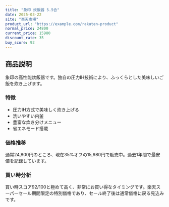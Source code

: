 ```yaml
---
title: "象印 炊飯器 5.5合"
date: 2025-03-22
site: "楽天市場"
product_url: "https://example.com/rakuten-product"
normal_price: 24800
current_price: 15980
discount_rate: 35
buy_score: 92
---
```


## 商品説明

象印の高性能炊飯器です。独自の圧力IH技術により、ふっくらとした美味しいご飯を炊き上げます。

### 特徴

- 圧力IH方式で美味しく炊き上げる
- 洗いやすい内釜
- 豊富な炊き分けメニュー
- 省エネモード搭載

### 価格推移

通常24,800円のところ、現在35%オフの15,980円で販売中。過去1年間で最安値を記録しています。

### 買い時分析

買い時スコア92/100と極めて高く、非常にお買い得なタイミングです。楽天スーパーセール期間限定の特別価格であり、セール終了後は通常価格に戻る見込みです。